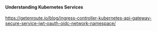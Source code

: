 #### Understanding Kubernetes Services
https://getenroute.io/blog/ingress-controller-kubernetes-api-gateway-secure-service-jwt-oauth-oidc-network-namespace/
